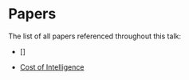 # Papers

The list of all papers referenced throughout this talk:

- []

- [Cost of Intelligence](https://github.com/Modulus-Labs/Papers/blob/master/Cost_Of_Intelligence.pdf)
